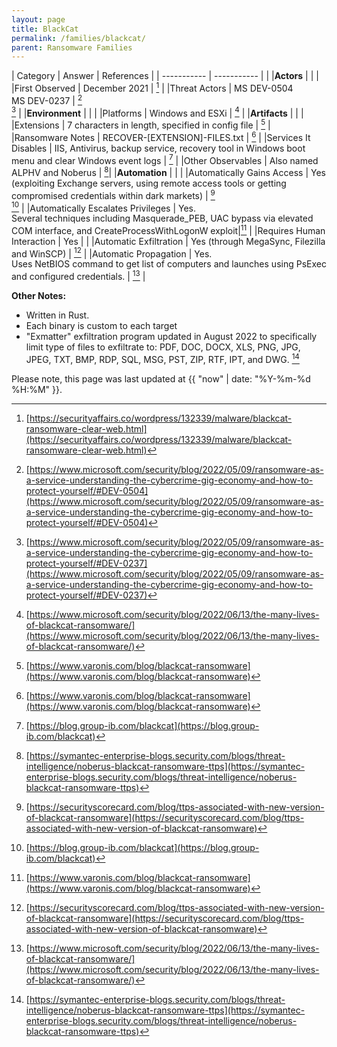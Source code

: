 ```yaml
---
layout: page
title: BlackCat
permalink: /families/blackcat/
parent: Ransomware Families
---
```


| Category | Answer | References | 
| ----------- | ----------- | | 
|**Actors** | | |
|First Observed | December 2021 | [^1] |
|Threat Actors | MS DEV-0504<br>MS DEV-0237 | [^2]<br>[^3] |
|**Environment** | | |
|Platforms | Windows and ESXi | [^4] |
|**Artifacts** | | |
|Extensions | 7 characters in length, specified in config file | [^5] |
|Ransomware Notes | RECOVER-[EXTENSION]-FILES.txt | [^5] |
|Services It Disables | IIS, Antivirus, backup service, recovery tool in Windows boot menu and clear Windows event logs | [^8] |
|Other Observables | Also named ALPHV and Noberus | [^6]|
|**Automation** | | |
|Automatically Gains Access | Yes (exploiting Exchange servers, using remote access tools or getting compromised credentials within dark markets) | [^7]<br>[^8]  |
|Automatically Escalates Privileges | Yes. <br>Several techniques including Masquerade_PEB, UAC bypass via elevated COM interface, and CreateProcessWithLogonW exploit|[^5] |
|Requires Human Interaction | Yes | |
|Automatic Exfiltration | Yes (through MegaSync, Filezilla and WinSCP) | [^7] |
|Automatic Propagation | Yes. <br>Uses NetBIOS command to get list of computers and launches using PsExec and configured credentials. | [^4] |

**Other Notes:**
- Written in Rust. 
- Each binary is custom to each target
- "Exmatter" exfiltration program updated in August 2022 to specifically limit type of files to exfiltrate to: PDF, DOC, DOCX, XLS, PNG, JPG, JPEG, TXT, BMP, RDP, SQL, MSG, PST, ZIP, RTF, IPT, and DWG. [^6]


[^1]: [https://securityaffairs.co/wordpress/132339/malware/blackcat-ransomware-clear-web.html](https://securityaffairs.co/wordpress/132339/malware/blackcat-ransomware-clear-web.html)
[^2]: [https://www.microsoft.com/security/blog/2022/05/09/ransomware-as-a-service-understanding-the-cybercrime-gig-economy-and-how-to-protect-yourself/#DEV-0504](https://www.microsoft.com/security/blog/2022/05/09/ransomware-as-a-service-understanding-the-cybercrime-gig-economy-and-how-to-protect-yourself/#DEV-0504)
[^3]: [https://www.microsoft.com/security/blog/2022/05/09/ransomware-as-a-service-understanding-the-cybercrime-gig-economy-and-how-to-protect-yourself/#DEV-0237](https://www.microsoft.com/security/blog/2022/05/09/ransomware-as-a-service-understanding-the-cybercrime-gig-economy-and-how-to-protect-yourself/#DEV-0237)
[^4]: [https://www.microsoft.com/security/blog/2022/06/13/the-many-lives-of-blackcat-ransomware/](https://www.microsoft.com/security/blog/2022/06/13/the-many-lives-of-blackcat-ransomware/)
[^5]: [https://www.varonis.com/blog/blackcat-ransomware](https://www.varonis.com/blog/blackcat-ransomware)
[^6]: [https://symantec-enterprise-blogs.security.com/blogs/threat-intelligence/noberus-blackcat-ransomware-ttps](https://symantec-enterprise-blogs.security.com/blogs/threat-intelligence/noberus-blackcat-ransomware-ttps)
[^7]: [https://securityscorecard.com/blog/ttps-associated-with-new-version-of-blackcat-ransomware](https://securityscorecard.com/blog/ttps-associated-with-new-version-of-blackcat-ransomware)
[^8]: [https://blog.group-ib.com/blackcat](https://blog.group-ib.com/blackcat)

Please note, this page was last updated at {{ "now" | date: "%Y-%m-%d %H:%M" }}.
